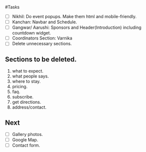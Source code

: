 #Tasks

- [ ] Nikhil: Do event popups. Make them html and mobile-friendly.
- [ ] Kanchan: Navbar and Schedule.
- [ ] Gangwar/ Aarushi: Sponsors and Header(Introduction) including countdown widget.
- [ ] Coordinators Section: Varnika
- [ ] Delete unnecessary sections.

## Sections to be deleted.

1. what to expect.
2. what people says.
3. where to stay.
4. pricing.
5. faq.
6. subscribe.
7. get directions.
8. address/contact.

## Next

- [ ] Gallery photos.
- [ ] Google Map.
- [ ] Contact form. 